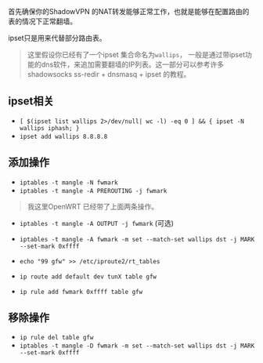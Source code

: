 首先确保你的ShadowVPN 的NAT转发能够正常工作，也就是能够在配置路由的表的情况下正常翻墙。 

ipset只是用来代替部分路由表。

> 这里假设你已经有了一个ipset 集合命名为`wallips`， 一般是通过带ipset功能的dns软件，来追加需要翻墙的IP列表。这一部分可以参考许多shadowsocks ss-redir + dnsmasq + ipset 的教程。

ipset相关
---------

+ `[ $(ipset list wallips 2>/dev/null| wc -l) -eq 0 ] && { ipset -N wallips iphash; }` 
+ `ipset add wallips 8.8.8.8`

添加操作
-------

+ `iptables -t mangle -N fwmark`
+ `iptables -t mangle -A PREROUTING -j fwmark`

> 我这里OpenWRT 已经带了上面两条操作。

+ `iptables -t mangle -A OUTPUT -j fwmark` (可选)

+ `iptables -t mangle -A fwmark -m set --match-set wallips dst -j MARK --set-mark 0xffff`
+ `echo "99 gfw" >> /etc/iproute2/rt_tables`
+ `ip route add default dev tunX table gfw`
+ `ip rule add fwmark 0xffff table gfw`

移除操作
-------
+ `ip rule del table gfw`
+ `iptables -t mangle -D fwmark -m set --match-set wallips dst -j MARK --set-mark 0xffff`
